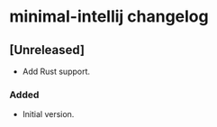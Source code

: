 <!-- Keep a Changelog guide -> https://keepachangelog.com -->

# minimal-intellij changelog

## [Unreleased]

- Add Rust support.

### Added

- Initial version.
